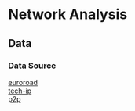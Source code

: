# Network Analysis
## Data
### Data Source
[euroroad](https://networkrepository.com/road-euroroad.php) \
[tech-ip](https://networkrepository.com/tech-ip.php) \
[p2p](https://snap.stanford.edu/data/p2p-Gnutella31.html) 

